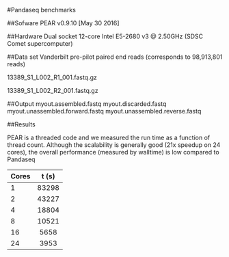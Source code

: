 #Pandaseq benchmarks

##Sofware
PEAR v0.9.10 [May 30 2016]

##Hardware
Dual socket 12-core Intel E5-2680 v3 @ 2.50GHz (SDSC Comet supercomputer)

##Data set
Vanderbilt pre-pilot paired end reads (corresponds to 98,913,801 reads)

13389_S1_L002_R1_001.fastq.gz

13389_S1_L002_R2_001.fastq.gz

##Output
myout.assembled.fastq
myout.discarded.fastq
myout.unassembled.forward.fastq
myout.unassembled.reverse.fastq

##Results

PEAR is a threaded code and we measured the run time as a function of
thread count. Although the scalability is generally good (21x speedup on 24 cores), the overall performance (measured by walltime) is low compared to Pandaseq



|Cores    | t (s)    |
| ------- |:--------:|
|  1      | 83298    |
|  2      | 43227    |
|  4      | 18804    |
|  8      | 10521    |
| 16      |  5658    |
| 24      |  3953    |

